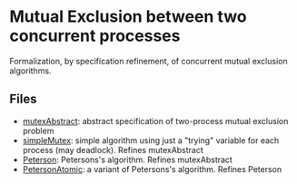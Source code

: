 # Mutual Exclusion between two concurrent processes 

Formalization, by specification refinement, of concurrent mutual exclusion algorithms.

## Files 

  * [mutexAbstract](mutexAbstract.mlw): abstract specification of
  two-process mutual exclusion problem
  * [simpleMutex](simpleMutex.mlw): simple algorithm using just a
    "trying" variable for each process (may deadlock). Refines mutexAbstract
  * [Peterson](Peterson.mlw): Petersons's algorithm. Refines mutexAbstract
  * [PetersonAtomic](PetersonAtomic.mlw): a variant of Petersons's
  algorithm. Refines Peterson 

